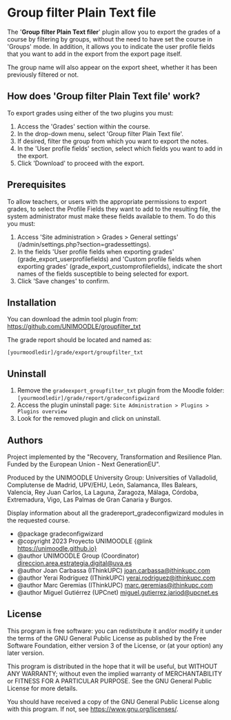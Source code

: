 # Group filter Plain Text file
The '**Group filter Plain Text filer**' plugin allow you to export the grades of a course by filtering by groups, without the need to have set the course in 'Groups' mode. In addition, it allows you to indicate the user profile fields that you want to add in the export from the export page itself.

The group name will also appear on the export sheet, whether it has been previously filtered or not.


## How does 'Group filter Plain Text file' work?
To export grades using either of the two plugins you must:

1. Access the 'Grades' section within the course.
2. In the drop-down menu, select 'Group filter Plain Text file'.
3. If desired, filter the group from which you want to export the notes.
4. In the 'User profile fields' section, select which fields you want to add in the export.
5. Click 'Download' to proceed with the export.

## Prerequisites
To allow teachers, or users with the appropriate permissions to export grades, to select the Profile Fields they want to add to the resulting file, the system administrator must make these fields available to them. To do this you must:

1. Access 'Site administration > Grades > General settings' (/admin/settings.php?section=gradessettings).
2. In the fields 'User profile fields when exporting grades' (grade_export_userprofilefields) and 'Custom profile fields when exporting grades' (grade_export_customprofilefields), indicate the short names of the fields susceptible to being selected for export.
3. Click 'Save changes' to confirm.

## Installation

You can download the admin tool plugin from: https://github.com/UNIMOODLE/groupfilter_txt

The grade report should be located and named as:

`[yourmoodledir]/grade/export/groupfilter_txt`
    
## Uninstall

1. Remove the `gradeexport_groupfilter_txt` plugin from the Moodle folder: `[yourmoodledir]/grade/report/gradeconfigwizard`
2. Access the plugin uninstall page: `Site Administration > Plugins > Plugins overview`
3. Look for the removed plugin and click on uninstall.
## Authors

Project implemented by the "Recovery, Transformation and Resilience Plan.
Funded by the European Union - Next GenerationEU".

Produced by the UNIMOODLE University Group: Universities of
Valladolid, Complutense de Madrid, UPV/EHU, León, Salamanca,
Illes Balears, Valencia, Rey Juan Carlos, La Laguna, Zaragoza, Málaga,
Córdoba, Extremadura, Vigo, Las Palmas de Gran Canaria y Burgos.

Display information about all the gradereport_gradeconfigwizard modules in the requested course.

* @package gradeconfigwizard
* @copyright 2023 Proyecto UNIMOODLE {@link https://unimoodle.github.io}
* @author UNIMOODLE Group (Coordinator) <direccion.area.estrategia.digital@uva.es>
 * @author Joan Carbassa (IThinkUPC) <joan.carbassa@ithinkupc.com>
 * @author Yerai Rodríguez (IThinkUPC) <yerai.rodriguez@ithinkupc.com>
 * @author Marc Geremias (IThinkUPC) <marc.geremias@ithinkupc.com>
 * @author Miguel Gutiérrez (UPCnet) <miguel.gutierrez.jariod@upcnet.es>
## License

 This program is free software: you can redistribute it and/or modify it under the terms of the GNU General Public License as published by the Free Software Foundation, either version 3 of the License, or (at your option) any later version.

This program is distributed in the hope that it will be useful, but WITHOUT ANY WARRANTY; without even the implied warranty of MERCHANTABILITY or FITNESS FOR A PARTICULAR PURPOSE.  See the GNU General Public License for more details.

You should have received a copy of the GNU General Public License along with this program. If not, see <https://www.gnu.org/licenses/>.

